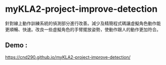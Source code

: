 # myKLA2-project-improve-detection
針對線上動作訓練系統的偵測部分進行改善。減少及精簡程式碼讓虛擬角色動作能更順暢、快速。改良一些虛擬角色的手臂擺放姿勢，使動作跟人的動作更加符合。
## Demo :
https://cnd290.github.io/myKLA2-project-improve-detection/
